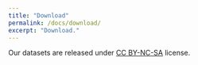 ```yaml
---
title: "Download"
permalink: /docs/download/
excerpt: "Download."
---
```


Our datasets are released under [CC BY-NC-SA](https://github.com/airvlab/grasp-anything/blob/main/LICENSE) license.

<!--script type="text/javascript" src="https://form.jotform.com/jsform/240912335664456"></script-->